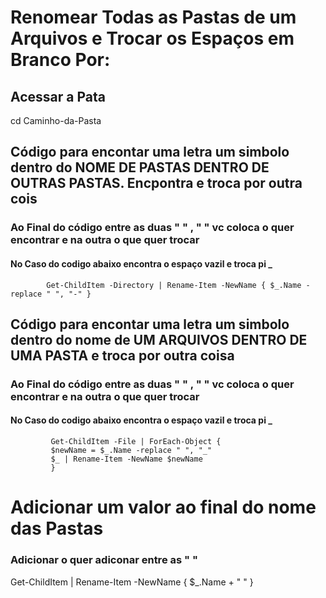 # Renomear Todas as Pastas de um Arquivos e Trocar os Espaços em Branco Por:
## Acessar a Pata
  cd Caminho-da-Pasta
  
## Código para encontar uma letra um simbolo dentro do NOME DE PASTAS DENTRO DE OUTRAS PASTAS. Encpontra e troca por outra cois
### Ao Final do código entre as duas "  " , "  " vc coloca o quer encontrar e na outra o que quer trocar
#### No Caso do codigo abaixo encontra o espaço vazil e troca pi _
            Get-ChildItem -Directory | Rename-Item -NewName { $_.Name -replace " ", "-" }
            
## Código para encontar uma letra um simbolo dentro do nome de UM ARQUIVOS DENTRO DE UMA PASTA e troca por outra coisa
### Ao Final do código entre as duas " " , "  " vc coloca o quer encontrar e na outra o que quer trocar
#### No Caso do codigo abaixo encontra o espaço vazil e troca pi _
             Get-ChildItem -File | ForEach-Object { 
             $newName = $_.Name -replace " ", "_" 
             $_ | Rename-Item -NewName $newName
             }

# Adicionar um valor ao final do nome das Pastas
### Adicionar o quer adiconar entre as " "
Get-ChildItem | Rename-Item -NewName { $_.Name + " " }

